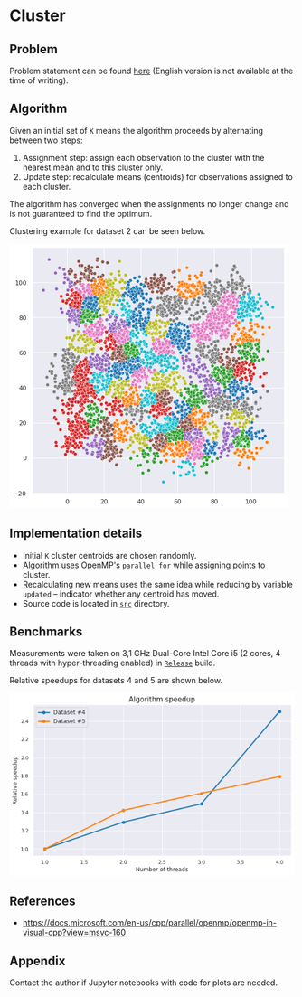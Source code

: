 # Cluster

## Problem

Problem statement can be found [here](problem.pdf)
(English version is not available at the time of writing).

## Algorithm

Given an initial set of `K` means the algorithm proceeds by alternating 
between two steps:
1. Assignment step: assign each observation to the cluster with the nearest
   mean and to this cluster only.
1. Update step: recalculate means (centroids) for observations assigned to each
   cluster.
 
The algorithm has converged when the assignments no longer change
and is not guaranteed to find the optimum.

Clustering example for dataset 2 can be seen below.

![tests-2](plots/test-2.png)

## Implementation details

* Initial `K` cluster centroids are chosen randomly.
* Algorithm uses OpenMP's `parallel for` while assigning points to cluster.
* Recalculating new means uses the same idea while reducing by variable
  `updated` – indicator whether any centroid has moved. 
* Source code is located in [`src`](src) directory.

## Benchmarks

Measurements were taken on 3,1 GHz Dual-Core Intel Core i5 (2 cores, 4 threads with hyper-threading enabled)
in [`Release`](https://cmake.org/cmake/help/v3.18/variable/CMAKE_BUILD_TYPE.html) build.

Relative speedups for datasets 4 and 5 are shown below.  
  
![speedups](plots/speedup.png)

## References

* https://docs.microsoft.com/en-us/cpp/parallel/openmp/openmp-in-visual-cpp?view=msvc-160

## Appendix

Contact the author if Jupyter notebooks with code for plots are needed.
